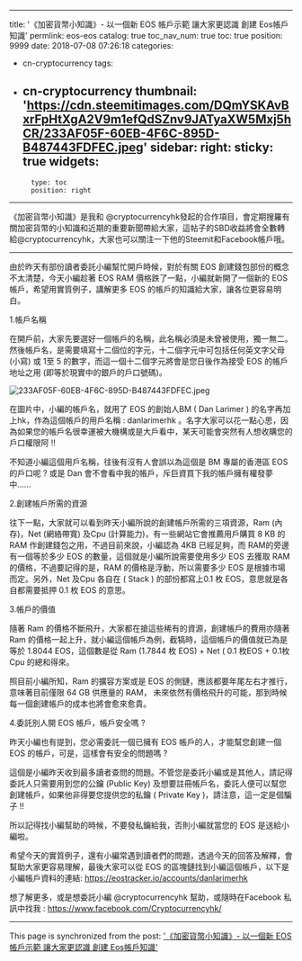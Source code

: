 
---
title: '《加密貨幣小知識》- 以一個新 EOS 帳戶示範 讓大家更認識 創建 Eos帳戶知識'
permlink: eos-eos
catalog: true
toc_nav_num: true
toc: true
position: 9999
date: 2018-07-08 07:26:18
categories:
- cn-cryptocurrency
tags:
- cn-cryptocurrency
thumbnail: 'https://cdn.steemitimages.com/DQmYSKAvBxrFpHtXgA2V9m1efQdSZnv9JATyaXW5Mxj5hCR/233AF05F-60EB-4F6C-895D-B487443FDFEC.jpeg'
sidebar:
    right:
        sticky: true
widgets:
    -
        type: toc
        position: right
---


《加密貨幣小知識》是我和 @cryptocurrencyhk發起的合作項目，會定期搜羅有關加密貨幣的小知識和近期的重要新聞帶給大家，這帖子的SBD收益將會全數轉給@cryptocurrencyhk，大家也可以關注一下他的Steemit和Facebook帳戶哦。

<hr>

由於昨天有部份讀者委託小編幫忙開戶時候，對於有關 EOS 創建錢包部份的概念不太清楚，今天小編趁著 EOS RAM 價格跌了一點，小編就新開了一個新的 EOS 帳戶，希望用實質例子，講解更多 EOS 的帳戶的知識給大家，讓各位更容易明白。

1.帳戶名稱

在開戶前，大家先要選好一個帳戶的名稱，此名稱必須是未曾被使用，獨一無二。然後帳戶名，是需要填寫十二個位的字元，十二個字元中可包括任何英文字父母(小寫) 或 1至 5 的數字，而這一個十二個字元將會是您日後作為接受 EOS 的帳戶地址之用 (即等於現實中的銀戶的戶口號碼)。


![233AF05F-60EB-4F6C-895D-B487443FDFEC.jpeg](https://cdn.steemitimages.com/DQmYSKAvBxrFpHtXgA2V9m1efQdSZnv9JATyaXW5Mxj5hCR/233AF05F-60EB-4F6C-895D-B487443FDFEC.jpeg)

在圖片中，小編的帳戶名，就用了 EOS 的創始人BM ( Dan Larimer ) 的名字再加上hk，作為這個帳戶的用戶名稱 : danlarimerhk 。名字大家可以花一點心思，因為如果您的帳戶名很幸運被大機構或是大戶看中，某天可能會突然有人想收購您的戶口權限阿 !!

不知道小編這個用戶名稱，往後有沒有人會誤以為這個是 BM 專屬的香港區 EOS 的戶口呢 ? 或是 Dan 會不會看中我的帳戶，斥巨資買下我的帳戶擁有權發夢中......

2.創建帳戶所需的資源

往下一點，大家就可以看到昨天小編所說的創建帳戶所需的三項資源，Ram (內存)，Net (網絡帶寬) 及Cpu (計算能力)，有一些網站它會推薦用戶購買 8 KB 的 RAM 作創建錢包之用，不過目前來說，小編認為 4KB 已經足夠，而 RAM的旁邊有一個等於多少 EOS 的數量，這個就是小編所說需要使用多少 EOS 去獲取 RAM 的價格，不過要記得的是，RAM 的價格是浮動，所以需要多少 EOS 是根據市場而定。另外，Net 及Cpu 各自在 ( Stack ) 的部份都寫上0.1 枚 EOS，意思就是各自都需要抵押 0.1 枚 EOS 的意思。

3.帳戶的價值

隨著 Ram 的價格不斷飛升，大家都在搶這些稀有的資源，創建帳戶的費用亦隨著 Ram 的價格一起上升，就小編這個帳戶為例，截犒時，這個帳戶的價值就已為是等於 1.8044 EOS，這個數是從 Ram (1.7844 枚 EOS) + Net ( 0.1 枚EOS + 0.1枚 Cpu 的總和得來。

照目前小編所知，Ram 的擴容方案或是 EOS 的側鏈，應該都要年尾左右才推行，意味著目前僅限 64 GB 供應量的 RAM， 未來依然有價格飛升的可能，那到時候每一個創建帳戶的成本也將會愈來愈貴。

4.委託別人開 EOS 帳戶，帳戶安全嗎 ?

昨天小編也有提到，您必需委託一個已擁有 EOS 帳戶的人，才能幫您創建一個 EOS 的帳戶，可是，這樣會有安全的問題嗎 ?

這個是小編昨天收到最多讀者查問的問題。不管您是委託小編或是其他人，請記得委託人只需要用到您的公鑰 (Public Key) 及想要註冊帳戶名，委託人便可以幫您創建帳戶，如果他非得要您提供您的私鑰 ( Private Key )，請注意，這一定是個騙子 !!

所以記得找小編幫助的時候，不要發私鑰給我，否則小編就當您的 EOS 是送給小編啦。

希望今天的實質例子，還有小編常遇到讀者們的問題，透過今天的回答及解釋，會幫助大家更容易理解，最後大家可以從 EOS 的區塊鏈找到小編這個帳戶，以下是小編帳戶資料的連結: https://eostracker.io/accounts/danlarimerhk

想了解更多，或是想委託小編 @cryptocurrencyhk 幫助，或隨時在Facebook 私訊中找我 : https://www.facebook.com/Cryptocurrencyhk/

- - -

This page is synchronized from the post: ['《加密貨幣小知識》- 以一個新 EOS 帳戶示範 讓大家更認識 創建 Eos帳戶知識'](https://steemit.com/@htliao/eos-eos)
